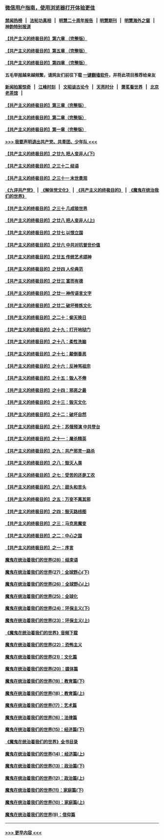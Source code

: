 ### [微信用户指南，使用浏览器打开体验更佳](https://github.com/gfw-breaker/banned-news1/blob/master/indexes/wechat-guide.md?t=0)
#### [禁闻热榜](热点新闻.md?t=0)  &nbsp;&nbsp;|&nbsp;&nbsp; [法轮功真相](https://github.com/gfw-breaker/truth/blob/master/README.md?t=0) &nbsp;&nbsp;|&nbsp;&nbsp; [明慧二十周年报告](https://github.com/gfw-breaker/mh-reports/blob/master/README.md?t=0) &nbsp;&nbsp;|&nbsp;&nbsp;[明慧期刊](https://github.com/gfw-breaker/mh-qikan) &nbsp;&nbsp;|&nbsp;&nbsp; [明慧海外之窗](https://github.com/gfw-breaker/mh-news/blob/master/README.md?t=0) &nbsp;&nbsp;|&nbsp;&nbsp; [神韵特别报道](https://github.com/gfw-breaker/mh-news/blob/master/shenyun.md?t=0)
#### [【共产主义的终极目的】第六章 （完整版）](../pages/nsc422/n11428913.md?t=02101202) 
#### [【共产主义的终极目的】第五章 （完整版）](../pages/nsc422/n11428912.md?t=02101202) 
#### [【共产主义的终极目的】第四章 （完整版）](../pages/nsc422/n11428907.md?t=02101202) 
#### 五毛举报越来越频繁，请网友们前往下载 [一键翻墙软件](https://github.com/gfw-breaker/ssr-accounts)，并将此项目推荐给亲友
#### [新闻拍案惊奇](https://github.com/gfw-breaker/banned-news1/blob/master/pages/link4.md) &nbsp;&nbsp;|&nbsp;&nbsp; [江峰时刻](https://github.com/gfw-breaker/banned-news1/blob/master/pages/link4.md) &nbsp;&nbsp;|&nbsp;&nbsp; [文昭谈古论今](https://github.com/gfw-breaker/banned-news1/blob/master/pages/link4.md) &nbsp;&nbsp;|&nbsp;&nbsp; [天亮时分](https://github.com/gfw-breaker/banned-news1/blob/master/pages/link4.md) &nbsp;&nbsp;|&nbsp;&nbsp; [萧茗看世界](https://github.com/gfw-breaker/banned-news1/blob/master/pages/link4.md) &nbsp;&nbsp;|&nbsp;&nbsp; [北京老茶馆](https://github.com/gfw-breaker/banned-news1/blob/master/pages/link4.md) &nbsp;&nbsp;|&nbsp;&nbsp; 
#### [【共产主义的终极目的】第三章（完整版）](../pages/nsc422/n11428848.md?t=02101202) 
#### [【共产主义的终极目的】第二章（完整版）](../pages/nsc422/n11428831.md?t=02101202) 
#### [【共产主义的终极目的】第一章（完整版）](../pages/nsc422/n11417651.md?t=02101202) 
#### [>>> 我要声明退出共产党、共青团、少年队 <<<](https://github.com/begood0513/goodnews/blob/master/quit/letter.md) 
#### [【共产主义的终极目的】之廿九 把人变非人(下)](../pages/nsc422/n11344140.md?t=02101202) 
#### [【共产主义的终极目的】之三十二 结语](../pages/nsc422/n11360535.md?t=02101202) 
#### [【共产主义的终极目的】之三十一 末世景观](../pages/nsc422/n11351129.md?t=02101202) 
#### [《九评共产党》](https://github.com/begood0513/9ping.md/blob/master/README.md) &nbsp;|&nbsp; [《解体党文化》](../../../../jtdwh.md/blob/master/README.md)  &nbsp;|&nbsp; [《共产主义的终极目的》](../../../../gczydzjmd.md/blob/master/README.md) &nbsp;|&nbsp; [《魔鬼在统治我们的世界》](../../../../mgztzwmdsj.md/blob/master/README.md) 
#### [【共产主义的终极目的】之三十 几成狼世界](../pages/nsc422/n11348280.md?t=02101202) 
#### [【共产主义的终极目的】之廿八 把人变非人(上)](../pages/nsc422/n11340492.md?t=02101202) 
#### [【共产主义的终极目的】之廿七 以恨立国](../pages/nsc422/n11336944.md?t=02101202) 
#### [【共产主义的终极目的】之廿六 中共对抗普世价值](../pages/nsc422/n11324785.md?t=02101202) 
#### [【共产主义的终极目的】之廿五 传统艺术颂神](../pages/nsc422/n11296396.md?t=02101202) 
#### [【共产主义的终极目的】之廿四 人伦典范](../pages/nsc422/n11296397.md?t=02101202) 
#### [【共产主义的终极目的】之廿三 富而有德](../pages/nsc422/n11283598.md?t=02101202) 
#### [【共产主义的终极目的】之廿一 神传语言文字](../pages/nsc422/n11263265.md?t=02101202) 
#### [【共产主义的终极目的】之廿二 破坏修炼文化](../pages/nsc422/n11245728.md?t=02101202) 
#### [【共产主义的终极目的】之二十：偷天换日](../pages/nsc422/n11238846.md?t=02101202) 
#### [【共产主义的终极目的】之十九：打开地狱门](../pages/nsc422/n11206376.md?t=02101202) 
#### [【共产主义的终极目的】之十八：柔性洗脑](../pages/nsc422/n11199994.md?t=02101202) 
#### [【共产主义的终极目的】之十七：颠倒善恶](../pages/nsc422/n11179782.md?t=02101202) 
#### [【共产主义的终极目的】之十六：反神骂祖宗](../pages/nsc422/n11166798.md?t=02101202) 
#### [【共产主义的终极目的】之十五：毁人不倦](../pages/nsc422/n11166792.md?t=02101202) 
#### [【共产主义的终极目的】之十四：邪恶之最](../pages/nsc422/n11150249.md?t=02101202) 
#### [【共产主义的终极目的】之十三：毁灭文化](../pages/nsc422/n11135227.md?t=02101202) 
#### [【共产主义的终极目的】之十二：破坏自然](../pages/nsc422/n11135214.md?t=02101202) 
#### [【共产主义的终极目的】之十：苏俄预演 中共登台](../pages/nsc422/n11118424.md?t=02101202) 
#### [【共产主义的终极目的】之十一：屠杀精英](../pages/nsc422/n11118442.md?t=02101202) 
#### [【共产主义的终极目的】之九：共产邪灵一路杀](../pages/nsc422/n11114139.md?t=02101202) 
#### [【共产主义的终极目的】之八：毁灭人类](../pages/nsc422/n11108503.md?t=02101202) 
#### [【共产主义的终极目的】之七：受苦的还是工农](../pages/nsc422/n11101809.md?t=02101202) 
#### [【共产主义的终极目的】之六：甜头和苦头](../pages/nsc422/n11096971.md?t=02101202) 
#### [【共产主义的终极目的】之五：万变不离其邪](../pages/nsc422/n11091285.md?t=02101202) 
#### [【共产主义的终极目的】之四：毁灭路线图](../pages/nsc422/n11086284.md?t=02101202) 
#### [【共产主义的终极目的】之三：马克思魔变](../pages/nsc422/n11061941.md?t=02101202) 
#### [【共产主义的终极目的】之二：中心之国](../pages/nsc422/n11047728.md?t=02101202) 
#### [【共产主义的终极目的】之一：序言](../pages/nsc422/n11086077.md?t=02101202) 
#### [魔鬼在统治着我们的世界(28)：结束语](../pages/nsc422/n10936246.md?t=02101202) 
#### [魔鬼在统治着我们的世界(27)：全球野心(下)](../pages/nsc422/n10928319.md?t=02101202) 
#### [魔鬼在统治着我们的世界(26)：全球野心(上)](../pages/nsc422/n10900318.md?t=02101202) 
#### [魔鬼在统治着我们的世界(25)：全球化](../pages/nsc422/n10788205.md?t=02101202) 
#### [魔鬼在统治着我们的世界(24)：环保主义(下)](../pages/nsc422/n10695307.md?t=02101202) 
#### [魔鬼在统治着我们的世界(23)：环保主义(上)](../pages/nsc422/n10688613.md?t=02101202) 
#### [《魔鬼在统治着我们的世界》音频下载](../pages/nsc422/n10635553.md?t=02101202) 
#### [魔鬼在统治着我们的世界(22)：恐怖主义](../pages/nsc422/n10614727.md?t=02101202) 
#### [魔鬼在统治着我们的世界(21)：文化篇](../pages/nsc422/n10597706.md?t=02101202) 
#### [魔鬼在统治着我们的世界(20)：媒体篇](../pages/nsc422/n10586579.md?t=02101202) 
#### [魔鬼在统治着我们的世界(19)：教育篇(下)](../pages/nsc422/n10564808.md?t=02101202) 
#### [魔鬼在统治着我们的世界(18)：教育篇(上)](../pages/nsc422/n10526970.md?t=02101202) 
#### [魔鬼在统治着我们的世界(17)：艺术篇](../pages/nsc422/n10499093.md?t=02101202) 
#### [魔鬼在统治着我们的世界(16)：法律篇](../pages/nsc422/n10485969.md?t=02101202) 
#### [魔鬼在统治着我们的世界(15)：经济篇(下)](../pages/nsc422/n10469975.md?t=02101202) 
#### [《魔鬼在统治着我们的世界》全书目录](../pages/nsc422/n10464261.md?t=02101202) 
#### [魔鬼在统治着我们的世界(14)：经济篇(上)](../pages/nsc422/n10457370.md?t=02101202) 
#### [魔鬼在统治着我们的世界(13)：政治篇(下)](../pages/nsc422/n10448270.md?t=02101202) 
#### [魔鬼在统治着我们的世界(12)：政治篇(上)](../pages/nsc422/n10444576.md?t=02101202) 
#### [魔鬼在统治着我们的世界(11)：家庭篇(下)](../pages/nsc422/n10440961.md?t=02101202) 
#### [魔鬼在统治着我们的世界(10)：家庭篇(上)](../pages/nsc422/n10435448.md?t=02101202) 
#### [魔鬼在统治着我们的世界(9)：信仰篇](../pages/nsc422/n10432159.md?t=02101202) 

----
#### [ >>> 更早内容 <<< ](../indexes/nsc422-earlier.md)
